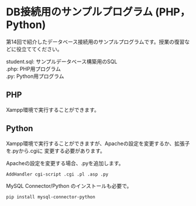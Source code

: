 # DB接続用のサンプルプログラム (PHP，Python)
第14回で紹介したデータベース接続用のサンプルプログラムです。授業の復習などに役立ててください。

student.sql: サンプルデータベース構築用のSQL<br>
.php: PHP用プログラム<br>
.py: Python用プログラム<br>

## PHP
Xampp環境で実行することができます。

## Python
Xampp環境で実行することができますが、Apacheの設定を変更するか、拡張子を.pyから.cgiに
変更する必要があります。

Apacheの設定を変更する場合、.pyを追加します。

```bash
AddHandler cgi-script .cgi .pl .asp .py
```

MySQL Connector/Python のインストールも必要で。

```bash
pip install mysql-connector-python
```
